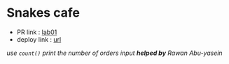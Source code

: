 # Snakes cafe 

- PR link : [lab01]()
- deploy link : [url]()

*use `count()` print the number of orders input **helped by** Rawan Abu-yasein*
